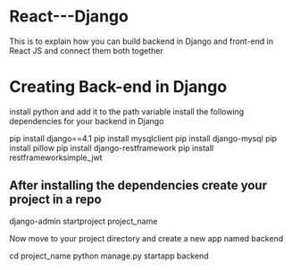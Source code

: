 # React---Django
This is to explain how you can build backend in Django and front-end in React JS and connect them both together

# Creating Back-end in Django

install python and add it to the path variable
install the following dependencies for your backend in Django

  pip install django==4.1
  pip install mysqlclient
  pip install django-mysql
  pip install pillow
  pip install django-restframework
  pip install restframeworksimple_jwt


## After installing the dependencies create your project in a repo

  django-admin startproject project_name

Now move to your project directory and create a new app named backend

  cd project_name
  python manage.py startapp backend


